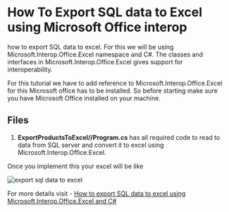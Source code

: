 # How To Export SQL data to Excel using Microsoft Office interop

how to export SQL data to excel. For this we will be using Microsoft.Interop.Office.Excel namespace and C#. The classes and interfaces in Microsoft.Interop.Office.Excel gives support for interoperability.

For this tutorial we have to add reference to Microsoft.Interop.Office.Excel for this Microsoft office has to be installed. So before starting make sure you have Microsoft Office installed on your machine. 

## Files

1. **ExportProductsToExcel//Program.cs** has all required code to read to data from SQL server and convert it to excel using Microsoft.Interop.Office.Excel.

Once you implement this your excel will be like

![export sql data to excel](https://geeksarray.com/images/blog/ProductsExcel.png)

For more details visit - [How to export SQL data to excel using Microsoft.Interop.Office.Excel and C#](https://geeksarray.com/blog/how-to-export-sql-data-to-excel-using-microsoft-office-interop)
